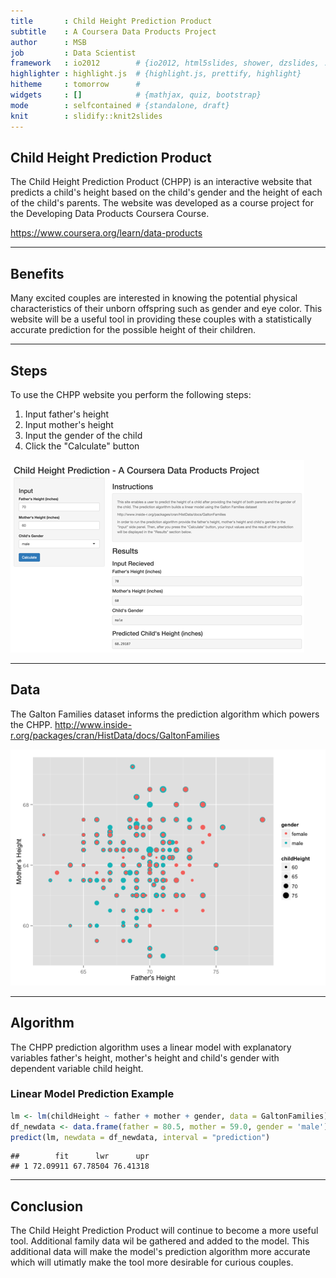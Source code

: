 ```yaml
---
title       : Child Height Prediction Product
subtitle    : A Coursera Data Products Project
author      : MSB
job         : Data Scientist
framework   : io2012        # {io2012, html5slides, shower, dzslides, ...}
highlighter : highlight.js  # {highlight.js, prettify, highlight}
hitheme     : tomorrow      # 
widgets     : []            # {mathjax, quiz, bootstrap}
mode        : selfcontained # {standalone, draft}
knit        : slidify::knit2slides
---
```




## Child Height Prediction Product

The Child Height Prediction Product (CHPP) is an interactive website that predicts a child's height based on the child's gender and the height of each of the child's parents. The website was developed as a course project for the Developing Data Products Coursera Course.

https://www.coursera.org/learn/data-products


---

## Benefits

Many excited couples are interested in knowing the potential physical characteristics of their unborn offspring such as gender and eye color. This website will be a useful tool in providing these couples with a statistically accurate prediction for the possible height of their children.

---

## Steps

To use the CHPP website you perform the following steps:

1. Input father's height
2. Input mother's height
3. Input the gender of the child
4. Click the "Calculate" button

![Child Height Prediction Screenshot](assets/img/screenshot.png)

---

## Data

The Galton Families dataset informs the prediction algorithm which powers the CHPP.
http://www.inside-r.org/packages/cran/HistData/docs/GaltonFamilies

![plot of chunk unnamed-chunk-2](assets/fig/unnamed-chunk-2-1.png) 

---

## Algorithm

The CHPP prediction algorithm uses a linear model with explanatory variables father's height, mother's height and child's gender with dependent variable child height.

### Linear Model Prediction Example

```r
lm <- lm(childHeight ~ father + mother + gender, data = GaltonFamilies)
df_newdata <- data.frame(father = 80.5, mother = 59.0, gender = 'male')
predict(lm, newdata = df_newdata, interval = "prediction")
```

```
##        fit      lwr      upr
## 1 72.09911 67.78504 76.41318
```

---

## Conclusion

The Child Height Prediction Product will continue to become a more useful tool. Additional family data wil be gathered and added to the model. This additional data will make the model's prediction algorithm more accurate which will utimatly make the tool more desirable for curious couples.


